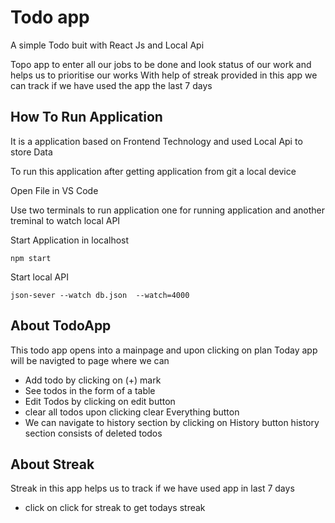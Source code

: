 # Todo app
A simple Todo buit with React Js and Local Api

Topo app to enter all our jobs to be done and look status of our work 
and helps us to prioritise our works
With help of streak provided in this app we can track 
if we have used the app the last 7 days  

## How To Run Application
It is a application based on Frontend Technology and used Local 
Api to store Data 

To run this application after 
getting application from git a local device

Open File in VS Code

Use two terminals to run application  one for running 
application and another treminal to watch local API 

Start Application in localhost
```
npm start

```

Start local API 
```
json-sever --watch db.json  --watch=4000
```


## About TodoApp
This todo app opens into a mainpage and upon clicking on plan Today
app will be navigted  to page where we can 
+ Add todo by clicking on (+) mark 
+ See todos in the form of a table
+ Edit Todos by clicking on edit button 
+ clear all todos upon clicking clear Everything button
+ We can navigate to history section by clicking on History button 
history section consists of deleted todos

## About Streak
Streak in this app helps us to track if we have used app in last
7 days

+ click on click for streak to get todays streak
